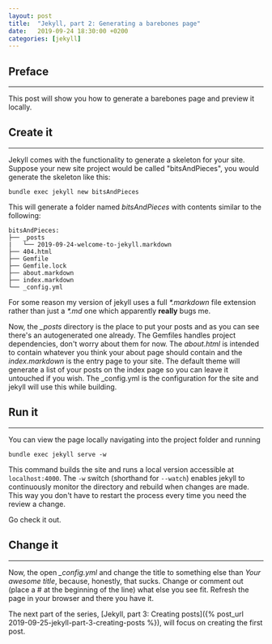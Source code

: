 ```yaml
---
layout: post
title:  "Jekyll, part 2: Generating a barebones page"
date:   2019-09-24 18:30:00 +0200
categories: [jekyll]
---
```


## Preface
---
This post will show you how to generate a barebones page and preview it locally.

## Create it
---
Jekyll comes with the functionality to generate a skeleton for your site. Suppose your new site project would be called "bitsAndPieces", you would generate the skeleton like this:
```
bundle exec jekyll new bitsAndPieces
```
This will generate a folder named *bitsAndPieces* with contents similar to the following:
```
bitsAndPieces:
├── _posts
|   └── 2019-09-24-welcome-to-jekyll.markdown
├── 404.html
├── Gemfile
├── Gemfile.lock
├── about.markdown
├── index.markdown
└── _config.yml 
```
For some reason my version of jekyll uses a full *\*.markdown* file extension rather than just a *\*.md* one which apparently **really** bugs me.

Now, the *_posts* directory is the place to put your posts and as you can see there's an autogenerated one already. The Gemfiles handles project dependencies, don't worry about them for now. The *about.html* is intended to contain whatever you think your about page should contain and the *index.markdown* is the entry page to your site. The default theme will generate a list of your posts on the index page so you can leave it untouched if you wish. The _config.yml is the configuration for the site and jekyll will use this while building.

## Run it
---
You can view the page locally navigating into the project folder and running
```
bundle exec jekyll serve -w
```
This command builds the site and runs a local version accessible at `localhost:4000`. The `-w` switch (shorthand for `--watch`) enables jekyll to continuously monitor the directory and rebuild when changes are made. This way you don't have to restart the process every time you need the review a change.

Go check it out.

## Change it
---
Now, the open *_config.yml* and change the title to something else than *Your awesome title*, because, honestly, that sucks. Change or comment out (place a \# at the beginning of the line) what else you see fit. Refresh the page in your browser and there you have it.

The next part of the series, [Jekyll, part 3: Creating posts]({% post_url 2019-09-25-jekyll-part-3-creating-posts %}), will focus on creating the first post.
